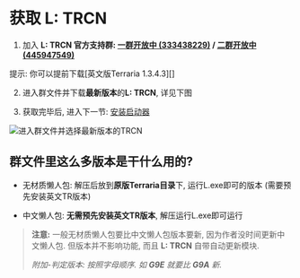 # 获取 **L: TRCN**

1. 加入 **L: TRCN 官方支持群: [一群开放中 (333438229)][3] / [二群开放中 (445947549)][4]**

提示: 你可以提前下载[英文版Terraria 1.3.4.3][]

2. 进入群文件并下载**最新版本**的**L: TRCN**, 详见下图

3. 获取完毕后, 进入下一节: [安装启动器][2]

![进入群文件并选择最新版本的TRCN][1]

## 群文件里这么多版本是干什么用的?

* 无材质懒人包: 解压后放到**原版Terraria目录**下, 运行L.exe即可的版本 (需要预先安装英文TR版本)

* 中文懒人包: **无需预先安装英文TR版本**, 解压运行L.exe即可运行

> **注意:** 一般无材质懒人包要比中文懒人包版本要新, 因为作者没时间更新中文懒人包.
> 但版本并不影响功能, 而且 **L: TRCN** 自带自动更新模块.
>
> *附加-判定版本: 按照字母顺序. 如 **G9E** 就要比 **G9A** 新.*


[1]: https://raw.githubusercontent.com/mistzzt/L_Instructions/master/images/DownloadL_1.png
[2]: HowToInstall.md
[3]: http://shang.qq.com/wpa/qunwpa?idkey=9a82db4a2bc44dd678c06524daec46205ef26c72775eb738bdc2c6b26211b264
[4]: http://shang.qq.com/wpa/qunwpa?idkey=7c9766593bc3e389e3a199ddcb66098ecf58cf4c2b822f2f983bc2727a0669d1
[5]: http://tieba.baidu.com/p/4867762842